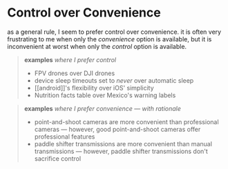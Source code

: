 # Control over Convenience

as a general rule, I seem to prefer control over convenience. it is often very frustrating to me when only the _convenience_ option is available, but it is inconvenient at worst when only the _control_ option is available.

> **examples** _where I prefer control_
>
> - FPV drones over DJI drones
> - device sleep timeouts set to _never_ over automatic sleep
> - [[android]]'s flexibility over iOS' simplicity
> - Nutrition facts table over Mexico's warning labels

> **examples** _where I prefer convenience &mdash; with rationale_
>
> - point-and-shoot cameras are more convenient than professional cameras &mdash; however, good point-and-shoot cameras offer professional features
> - paddle shifter transmissions are more convenient than manual transmissions &mdash; however, paddle shifter transmissions don't sacrifice control
